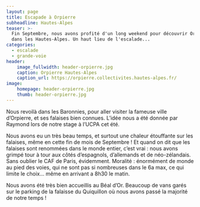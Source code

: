 ```yaml
---
layout: page
title: Escapade à Orpierre
subheadline: Hautes-Alpes
teaser: >-
  Fin Septembre, nous avons profité d'un long weekend pour découvrir Orpierre,
  dans les Hautes-Alpes. Un haut lieu de l'escalade...
categories:
  - escalade
  - grande-voie
header:
    image_fullwidth: header-orpierre.jpg
    caption: Orpierre Hautes-Alpes
    caption_url: https://orpierre.collectivites.hautes-alpes.fr/
image:
    homepage: header-orpierre.jpg
    thumb: header-orpierre.jpg
---
```

Nous revoilà dans les Baronnies, pour aller visiter la fameuse ville d’Orpierre, et ses falaises  bien connues. L’idée nous a été donnée par Raymond lors de notre stage à l’UCPA cet été. 

Nous avons eu un très beau temps, et surtout une chaleur étouffante sur les falaises, même en cette fin de mois de Septembre ! Et quand on dit que les falaises sont renommées dans le monde entier, c’est vrai : nous avons grimpé tour à tour aux côtés d’espagnols, d’allemands et de néo-zélandais. Sans oublier le CAF de Paris, évidemment. Moralité : énormément de monde au pied des voies, qui ne sont pas si nombreuses dans le 6a max, ce qui limite le choix... même en arrivant a 8h30 le matin. 

Nous avons été très bien accueillis au Béal d’Or. Beaucoup de vans garés sur le parking de la falaisse du Quiquillon où nous avons passé la majorité de notre temps !
